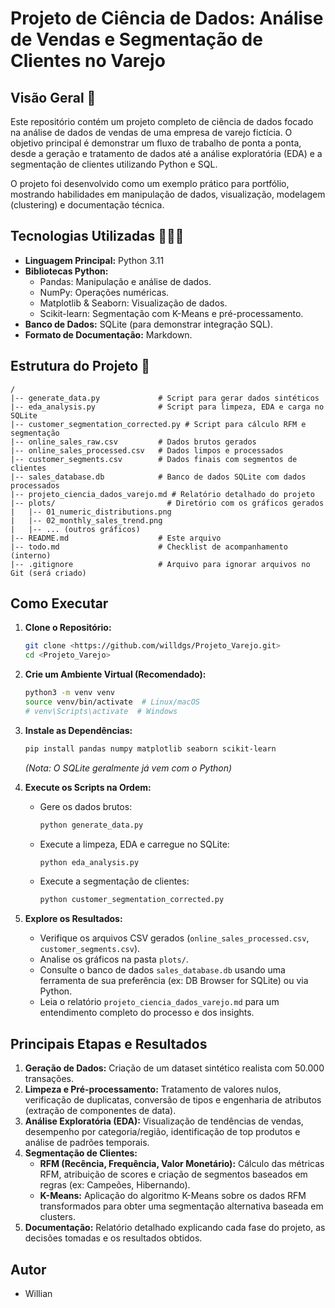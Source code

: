 # Projeto de Ciência de Dados: Análise de Vendas e Segmentação de Clientes no Varejo

## Visão Geral 🔎

Este repositório contém um projeto completo de ciência de dados focado na análise de dados de vendas de uma empresa de varejo fictícia. O objetivo principal é demonstrar um fluxo de trabalho de ponta a ponta, desde a geração e tratamento de dados até a análise exploratória (EDA) e a segmentação de clientes utilizando Python e SQL.

O projeto foi desenvolvido como um exemplo prático para portfólio, mostrando habilidades em manipulação de dados, visualização, modelagem (clustering) e documentação técnica.

## Tecnologias Utilizadas 👩🏻‍💻

*   **Linguagem Principal:** Python 3.11
*   **Bibliotecas Python:**
    *   Pandas: Manipulação e análise de dados.
    *   NumPy: Operações numéricas.
    *   Matplotlib & Seaborn: Visualização de dados.
    *   Scikit-learn: Segmentação com K-Means e pré-processamento.
*   **Banco de Dados:** SQLite (para demonstrar integração SQL).
*   **Formato de Documentação:** Markdown.

## Estrutura do Projeto 🔧

```
/
|-- generate_data.py             # Script para gerar dados sintéticos
|-- eda_analysis.py              # Script para limpeza, EDA e carga no SQLite
|-- customer_segmentation_corrected.py # Script para cálculo RFM e segmentação
|-- online_sales_raw.csv         # Dados brutos gerados
|-- online_sales_processed.csv   # Dados limpos e processados
|-- customer_segments.csv        # Dados finais com segmentos de clientes
|-- sales_database.db            # Banco de dados SQLite com dados processados
|-- projeto_ciencia_dados_varejo.md # Relatório detalhado do projeto
|-- plots/                         # Diretório com os gráficos gerados
|   |-- 01_numeric_distributions.png
|   |-- 02_monthly_sales_trend.png
|   |-- ... (outros gráficos)
|-- README.md                    # Este arquivo
|-- todo.md                      # Checklist de acompanhamento (interno)
|-- .gitignore                   # Arquivo para ignorar arquivos no Git (será criado)
```

## Como Executar

1.  **Clone o Repositório:**
    ```bash
    git clone <https://github.com/willdgs/Projeto_Varejo.git>
    cd <Projeto_Varejo>
    ```
2.  **Crie um Ambiente Virtual (Recomendado):**
    ```bash
    python3 -m venv venv
    source venv/bin/activate  # Linux/macOS
    # venv\Scripts\activate  # Windows
    ```
3.  **Instale as Dependências:**
    ```bash
    pip install pandas numpy matplotlib seaborn scikit-learn
    ```
    *(Nota: O SQLite geralmente já vem com o Python)*

4.  **Execute os Scripts na Ordem:**
    *   Gere os dados brutos:
        ```bash
        python generate_data.py
        ```
    *   Execute a limpeza, EDA e carregue no SQLite:
        ```bash
        python eda_analysis.py
        ```
    *   Execute a segmentação de clientes:
        ```bash
        python customer_segmentation_corrected.py
        ```

5.  **Explore os Resultados:**
    *   Verifique os arquivos CSV gerados (`online_sales_processed.csv`, `customer_segments.csv`).
    *   Analise os gráficos na pasta `plots/`.
    *   Consulte o banco de dados `sales_database.db` usando uma ferramenta de sua preferência (ex: DB Browser for SQLite) ou via Python.
    *   Leia o relatório `projeto_ciencia_dados_varejo.md` para um entendimento completo do processo e dos insights.

## Principais Etapas e Resultados

1.  **Geração de Dados:** Criação de um dataset sintético realista com 50.000 transações.
2.  **Limpeza e Pré-processamento:** Tratamento de valores nulos, verificação de duplicatas, conversão de tipos e engenharia de atributos (extração de componentes de data).
3.  **Análise Exploratória (EDA):** Visualização de tendências de vendas, desempenho por categoria/região, identificação de top produtos e análise de padrões temporais.
4.  **Segmentação de Clientes:**
    *   **RFM (Recência, Frequência, Valor Monetário):** Cálculo das métricas RFM, atribuição de scores e criação de segmentos baseados em regras (ex: Campeões, Hibernando).
    *   **K-Means:** Aplicação do algoritmo K-Means sobre os dados RFM transformados para obter uma segmentação alternativa baseada em clusters.
5.  **Documentação:** Relatório detalhado explicando cada fase do projeto, as decisões tomadas e os resultados obtidos.

## Autor

*   Willian



